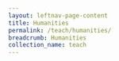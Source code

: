 ```yaml
---
layout: leftnav-page-content
title: Humanities
permalink: /teach/humanities/
breadcrumb: Humanities
collection_name: teach
---
```

